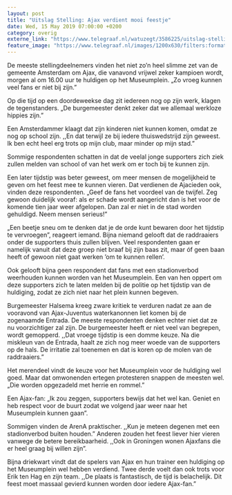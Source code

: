 ```yaml
---
layout: post
title: "Uitslag Stelling: Ajax verdient mooi feestje"
date: Wed, 15 May 2019 07:00:00 +0200
category: overig
externe_link: "https://www.telegraaf.nl/watuzegt/3586225/uitslag-stelling-ajax-verdient-mooi-feestje"
feature_image: "https://www.telegraaf.nl/images/1200x630/filters:format(jpeg):quality(80)/cdn-kiosk-api.telegraaf.nl/b13160ca-7659-11e9-bf6e-02d1dbdc35d1.jpg"
---
```


<p class="intro">De meeste stellingdeelnemers vinden het niet zo’n heel slimme zet van de gemeente Amsterdam om Ajax, die vanavond vrijwel zeker kampioen wordt, morgen al om 16.00 uur te huldigen op het Museumplein. „Zo vroeg kunnen veel fans er niet bij zijn.”</p> <p>Op die tijd op een doordeweekse dag zit iedereen nog op zijn werk, klagen de tegenstanders. „De burgemeester denkt zeker dat we allemaal werkloze hippies zijn.”</p><p>Een Amsterdammer klaagt dat zijn kinderen niet kunnen komen, omdat ze nog op school zijn. ,,En dat terwijl ze bij iedere thuiswedstrijd zijn geweest. Ik ben echt heel erg trots op mijn club, maar minder op mijn stad.”</p><p>Sommige respondenten schatten in dat de veelal jonge supporters zich ziek zullen melden van school of van het werk om er toch bij te kunnen zijn.</p><p>Een later tijdstip was beter geweest, om meer mensen de mogelijkheid te geven om het feest mee te kunnen vieren. Dat verdienen de Ajacieden ook, vinden deze respondenten. „Geef de fans het voordeel van de twijfel. Zeg gewoon duidelijk vooraf: als er schade wordt aangericht dan is het voor de komende tien jaar weer afgelopen. Dan zal er niet in de stad worden gehuldigd. Neem mensen serieus!”</p><p>„Een beetje sneu om te denken dat je de orde kunt bewaren door het tijdstip te vervroegen”, reageert iemand. Bijna niemand gelooft dat de raddraaiers onder de supporters thuis zullen blijven. Veel respondenten gaan er namelijk vanuit dat deze groep niet braaf bij zijn baas zit, maar óf geen baan heeft of gewoon niet gaat werken ’om te kunnen rellen’.</p><p>Ook gelooft bijna geen respondent dat fans met een stadionverbod weerhouden kunnen worden van het Museumplein. Een van hen oppert om deze supporters zich te laten melden bij de politie op het tijdstip van de huldiging, zodat ze zich niet naar het plein kunnen begeven.</p><p>Burgemeester Halsema kreeg zware kritiek te verduren nadat ze aan de vooravond van Ajax-Juventus waterkanonnen liet komen bij de zogenaamde Entrada. De meeste respondenten denken echter niet dat ze nu voorzichtiger zal zijn. De burgemeester heeft er niet veel van begrepen, wordt gemopperd. ,,Dat vroege tijdstip is een domme keuze. Na die miskleun van de Entrada, haalt ze zich nog meer woede van de supporters op de hals. De irritatie zal toenemen en dat is koren op de molen van de raddraaiers.”</p><p>Het merendeel vindt de keuze voor het Museumplein voor de huldiging wel goed. Maar dat omwonenden ertegen protesteren snappen de meesten wel. „Die worden opgezadeld met herrie en rommel.”</p><p>Een Ajax-fan: „Ik zou zeggen, supporters bewijs dat het wel kan. Geniet en heb respect voor de buurt zodat we volgend jaar weer naar het Museumplein kunnen gaan”.</p><p>Sommigen vinden de ArenA praktischer. ,,Kun je meteen degenen met een stadionverbod buiten houden.” Anderen zouden het feest liever hier vieren vanwege de betere bereikbaarheid. ,,Ook in Groningen wonen Ajaxfans die er heel graag bij willen zijn”.</p><p>Bijna driekwart vindt dat de spelers van Ajax en hun trainer een huldiging op het Museumplein wel hebben verdiend. Twee derde voelt dan ook trots voor Erik ten Hag en zijn team. ,,De plaats is fantastisch, de tijd is belachelijk. Dit feest moet massaal gevierd kunnen worden door iedere Ajax-fan.”</p>
